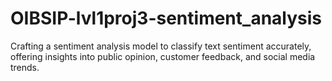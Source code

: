 # OIBSIP-lvl1proj3-sentiment_analysis
Crafting a sentiment analysis model to classify text sentiment accurately, offering insights into public opinion, customer feedback, and social media trends.
